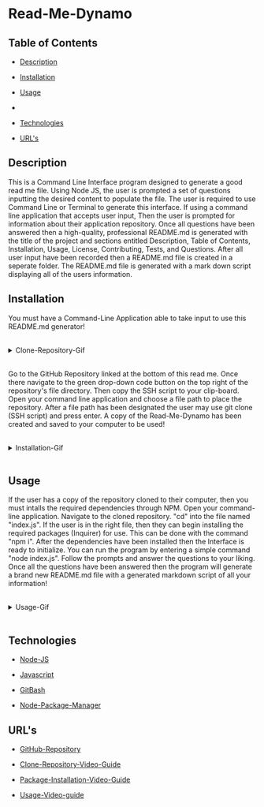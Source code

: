 # Read-Me-Dynamo




## Table of Contents

* [Description](##Description)

* [Installation](##Installation)

* [Usage](##Usage)

* []()

* [Technologies](##Technologies)

* [URL's](##URL's)

## Description

<p> This is a Command Line Interface program designed to generate a good read me file. Using Node JS, the user is prompted a set of questions inputting the desired content to populate the file. The user is required to use Command Line or Terminal to generate this interface. If using a command line application that accepts user input, Then the user is prompted for information about their application repository. Once all questions have been answered then a high-quality, professional README.md is generated with the title of the project and sections entitled Description, Table of Contents, Installation, Usage, License, Contributing, Tests, and Questions. After all user input have been recorded then a README.md file is created in a seperate folder. The README.md file is generated with a mark down script displaying all of the users information.</p>

## Installation

<p>You must have a Command-Line Application able to take input to use this README.md generator!</p>
<br>
<details>

<summary>Clone-Repository-Gif</summary>
![Clone-RepositoryGf](./assets/gifs/Read-Me-Dynamo1.gif)

</details>
<br>
<p>Go to the GitHub Repository linked at the bottom of this read me. Once there navigate to the green drop-down code button on the top right of the repository's file directory. Then copy the SSH script to your clip-board. Open your command line application and choose a file path to place the repository. After a file path has been designated the user may use git clone (SSH script) and press enter. A copy of the Read-Me-Dynamo has been created and saved to your computer to be used! </p>
<br>
<details>

<summary>Installation-Gif</summary>
![Installation-Gif](./assets/gifs/Read-Me-Dynamo2.gif)

</details>
<br>

## Usage

<p> If the user has a copy of the repository cloned to their computer, then you must intalls the required dependencies through NPM. Open your command-line application. Navigate to the cloned repository. "cd" into the file named "index.js". If the user is in the right file, then they can begin installing the required packages (Inquirer) for use. This can be done with the command "npm i". After the dependencies have been installed then the Interface is ready to initialize. You can run the program by entering a simple command "node index.js". Follow the prompts and answer the questions to your liking. Once all the questions have been answered then the program will generate a brand new README.md file with a generated markdown script of all your information! </p>
<br>
<details>

<summary>Usage-Gif</summary>
![Usage-Gif](./assets/gifs/Read-Me-Dynamo3.gif)

</details>
<br>


## Technologies

* [Node-JS](https://nodejs.org/en/)

* [Javascript](https://www.javascript.com/)

* [GitBash](https://git-scm.com/downloads)

* [Node-Package-Manager](https://www.npmjs.com/)




## URL's

* [GitHub-Repository](https://github.com/dmitriso/Read-Me-Dynamo)

* [Clone-Repository-Video-Guide](https://youtu.be/xRaJgR7cpTg)

* [Package-Installation-Video-Guide](https://youtu.be/cls_17nnRAc)

* [Usage-Video-guide](https://youtu.be/0YgFQAcl0LU)